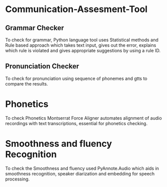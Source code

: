 # Communication-Assesment-Tool
## Grammar Checker
To check for grammar, Python language tool uses Statistical methods and Rule based approach which takes text input, gives out the error, explains which rule is violated and gives appropriate suggestions by using a rule ID.
## Pronunciation Checker
To check for pronunciation using sequence of phonemes and gtts to compare the results.
# Phonetics
To check Phonetics Montserrat Force Aligner automates alignment of audio recordings with text transcriptions, essential for phonetics checking.
# Smoothness and  fluency Recognition
To check the Smoothness and  fluency used  PyAnnote.Audio which aids in smoothness recognition, speaker diarization and embedding for speech processing.





